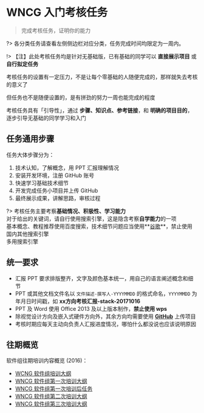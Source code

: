 # WNCG 入门考核任务

> 完成考核任务，证明你的能力

?> 各分类任务请查看左侧侧边栏对应分类，任务完成时间均限定为一周内。

!> 【注】此处考核任务均是针对无基础版，已有基础的同学可以 **直接展示项目** 或 **自行拟定任务**

考核任务的设置有一定压力，不是让每个零基础的人随便完成的，那样就失去考核的意义了

但任务也不是随便设置的，是有拼劲的努力一周也能完成的程度

考核任务具有「引导性」，通过 **步骤、知识点、参考链接**，和 **明确的项目目的**，逐步引导无基础的同学学习和入门

## 任务通用步骤

任务大体步骤分为：

1. 技术认知，了解概念，用 PPT 汇报理解情况
2. 安装开发环境，注册 GitHub 账号
3. 快速学习基础技术细节
4. 开发完成任务小项目并上传 GitHub
5. 最终展示成果，讲解思路，审核过程

?> 考核任务主要考察**基础情况、积极性、学习能力**
<br/>
对于给出的关键词，请自行使用搜索引擎，这是隐含考察**自学能力**的一项
<br/>
基本概念、教程推荐使用百度搜索，技术细节问题应当使用**[谷歌](https://www.google.com)**，禁止使用国内其他搜索引擎
<br/>
多用搜索引擎

## 统一要求

- 汇报 PPT 要求排版整齐，文字及颜色基本统一，用自己的语言阐述概念和细节
- PPT 或其他文档文件名以 `文件描述-撰写人-YYYYMMDD` 的格式命名，`YYYYMMDD` 为年月日时间戳，如 **xx方向考核汇报-stack-20171016**
- PPT 及 Word 使用 Office 2013 及以上版本制作，**禁止使用 wps**
- 除视觉设计方向及嵌入式硬件方向外，其余方向均需要使用 **[GitHub](https://github.com)** 上传项目
- 考核时期应每天主动向负责人汇报进度情况，哪怕什么都没说也应该说明原因

## 往期概览

软件组往期培训内容概览 (2016)：

- [WCNG 软件组培训大纲](https://blog.zthxxx.me/posts/WCNG-Fresh-Student-Training-Ideas/)
- [WNCG 软件组第一次培训大纲](https://blog.zthxxx.me/posts/WNCG-Software-Group-First-Training-Syllabus/)
- [WNCG 软件组第一次培训后任务](https://blog.zthxxx.me/posts/WCNG-First-Week-Schedule-and-Next-Week-Content/)
- [WNCG 软件组第二次培训大纲](https://blog.zthxxx.me/posts/WNCG-Software-Group-Second-Training-Syllabus/)
- [WNCG 软件组第三次培训大纲](https://blog.zthxxx.me/posts/WNCG-Software-Group-Third-Training-Syllabus/)
